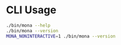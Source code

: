 # CLI Usage

```bash
./bin/mona --help
./bin/mona --version
MONA_NONINTERACTIVE=1 ./bin/mona --version
```
